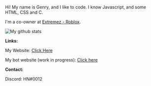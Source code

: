 Hi! My name is Genry, and I like to code. I know Javascript, and some HTML, CSS and C.



I'm a co-owner at [Extremez - Roblox](https://www.youtube.com/channel/UCFsgCD5Vk_RIzo0WXNxA4HQ).

![My github stats](https://github-readme-stats.vercel.app/api?username=GenryMg&show_icons=true&theme=tokyonight)

**Links:**

My Website: [Click Here](https://henry12.me)

My bot website (work in progress): [Click here](https://wisemanbot.tk)

**Contact:**

Discord: HN#0012
